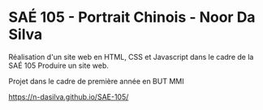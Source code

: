 # SAÉ 105 - Portrait Chinois - Noor Da Silva
Réalisation d'un site web en HTML, CSS et Javascript dans le cadre de la SAÉ 105 Produire un site web.

Projet dans le cadre de première année en BUT MMI

https://n-dasilva.github.io/SAE-105/
